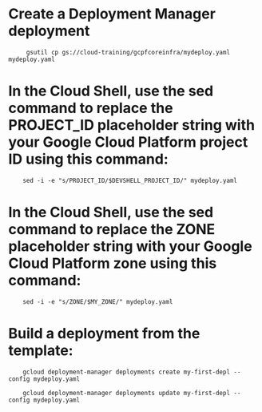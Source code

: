  #     Create a Deployment Manager deployment


         gsutil cp gs://cloud-training/gcpfcoreinfra/mydeploy.yaml mydeploy.yaml


# In the Cloud Shell, use the sed command to replace the PROJECT_ID placeholder string with your Google Cloud Platform project ID using this command:

        sed -i -e "s/PROJECT_ID/$DEVSHELL_PROJECT_ID/" mydeploy.yaml

# In the Cloud Shell, use the sed command to replace the ZONE placeholder string with your Google Cloud Platform zone using this command:

        sed -i -e "s/ZONE/$MY_ZONE/" mydeploy.yaml

# Build a deployment from the template:

        gcloud deployment-manager deployments create my-first-depl --config mydeploy.yaml

        gcloud deployment-manager deployments update my-first-depl --config mydeploy.yaml